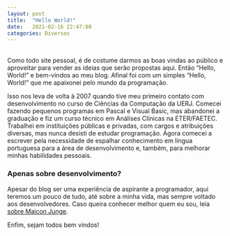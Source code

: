 ```yaml
---
layout: post
title:  "Hello World!"
date:   2021-02-16 22:47:00
categories: Diversos
---
```

<br>
Como todo site pessoal, é de costume darmos as boas vindas ao público e aproveitar para vender as ideias que serão propostas aqui. Então “Hello, World!” e bem-vindos ao meu blog. Afinal foi com um simples “Hello, World!” que me apaixonei pelo mundo da programação.

Isso nos leva de volta à 2007 quando tive meu primeiro contato com desenvolvimento no curso de Ciências da Computação da UERJ. Comecei fazendo pequenos programas em Pascal e Visual Basic, mas abandonei a graduação e fiz um curso técnico em Análises Clínicas na ETER/FAETEC. Trabalhei em instituições públicas e privadas, com cargos e atribuições diversas, mas nunca desisti de estudar programação. Agora comecei a escrever pela necessidade de espalhar conhecimento em língua portuguesa para a área de desenvolvimento e, também, para melhorar minhas habilidades pessoais.

<h3>Apenas sobre desenvolvimento?</h3>

Apesar do blog ser uma experiência de aspirante a programador, aqui teremos um pouco de tudo, até sobre a minha vida, mas sempre voltado aos desenvolvedores. Caso queira conhecer melhor quem eu sou, leia <a href="/sobre">sobre Maicon Junge</a>.

Enfim, sejam todos bem vindos!
